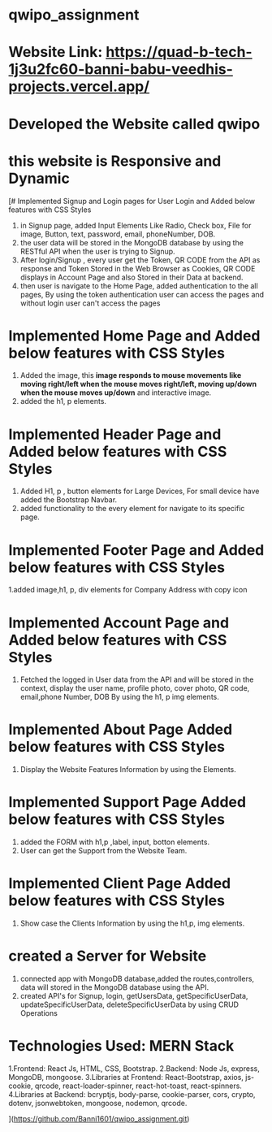 # qwipo_assignment
# Website Link: https://quad-b-tech-1j3u2fc60-banni-babu-veedhis-projects.vercel.app/
# Developed the Website called qwipo
# this website is Responsive and Dynamic 

[# Implemented Signup and Login pages for User Login and Added below features with CSS Styles
1. in Signup page,  added Input Elements Like Radio, Check box, File for image, Button, text, password, email, phoneNumber, DOB.
2. the user data will be stored in the MongoDB database by using the RESTful API when the user is trying to Signup.
3. After login/Signup , every user get the Token, QR CODE from the API as response and Token Stored in the Web Browser as Cookies, QR CODE displays in Account Page and also Stored in their Data at backend.
4. then user is navigate to the Home Page, added authentication to the all pages, By using the token authentication user can access the pages and without login user can't access the pages

# Implemented Home Page and Added below features with CSS Styles
1. Added the image, this **image responds to mouse movements like moving right/left when the mouse moves right/left, moving up/down when the mouse moves up/down** and interactive image.
2. added the h1, p elements.

# Implemented Header Page and Added below features with CSS Styles
1. Added H1, p , button elements for Large Devices, For small device have added the Bootstrap Navbar.
2. added functionality to the every element for navigate to its specific page.

# Implemented Footer Page and Added below features with CSS Styles
1.added image,h1, p, div elements for Company Address with copy icon

# Implemented Account Page and Added below features with CSS Styles
1. Fetched the logged in User data from the API and will be stored in the context, display the user name, profile photo, cover photo, QR code, email,phone Number, DOB By using the h1, p img elements.

# Implemented About Page Added below features with CSS Styles
1. Display the Website Features Information by using the Elements.
# Implemented Support Page Added below features with CSS Styles
1. added the FORM with h1,p ,label, input, botton elements.
2. User can get the Support from the Website Team.

# Implemented Client Page Added below features with CSS Styles
1. Show case the Clients Information by using the h1,p, img elements.

# created a Server for Website
1. connected app with MongoDB database,added the routes,controllers, data will stored in the MongoDB database using the API.
2. created API's for Signup, login, getUsersData, getSpecificUserData, updateSpecificUserData, deleteSpecificUserData by using CRUD Operations

# Technologies Used: MERN Stack
1.Frontend: React Js, HTML, CSS, Bootstrap.
2.Backend: Node Js, express, MongoDB, mongoose.
3.Libraries at Frontend: React-Bootstrap, axios, js-cookie, qrcode, react-loader-spinner, react-hot-toast, react-spinners.
4.Libraries at Backend: bcryptjs, body-parse, cookie-parser, cors, crypto, dotenv, jsonwebtoken, mongoose, nodemon, qrcode.


](https://github.com/Banni1601/qwipo_assignment.git)
